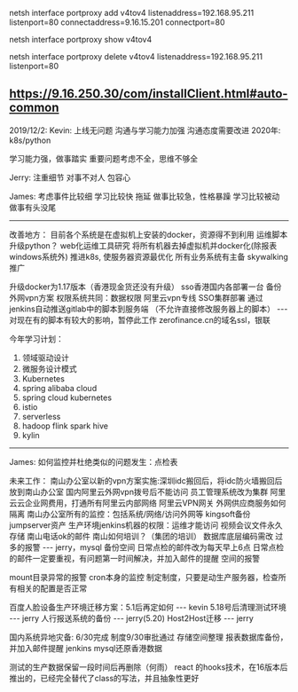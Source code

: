 netsh interface portproxy add v4tov4 listenaddress=192.168.95.211 listenport=80 connectaddress=9.16.15.201 connectport=80

netsh interface portproxy show v4tov4

netsh interface portproxy delete v4tov4 listenaddress=192.168.95.211 listenport=80

https://9.16.250.30/com/installClient.html#auto-common
--------------------------------
2019/12/2:
Kevin:
上线无问题
沟通与学习能力加强
沟通态度需要改进
2020年:
k8s/python

学习能力强，做事踏实
重要问题考虑不全，思维不够全


Jerry:
注重细节
对事不对人
包容心

James:
考虑事件比较细
学习比较快
拖延
做事比较急，性格暴躁
学习比较被动
做事有头没尾


----------------------------------------------


改善地方：
目前各个系统是在虚拟机上安装的docker，资源得不到利用
运维脚本升级python？
web化运维工具研究
将所有机器去掉虚拟机并docker化(除报表windows系统外)
推进k8s, 使服务器资源最优化
所有业务系统有主备
skywalking推广

升级docker为1.17版本（香港现金货还没有升级）
sso香港国内各部署一台
备份外网vpn方案
权限系统共同：数据权限
阿里云vpn专线
SSO集群部署
通过jenkins自动推送gitlab中的脚本到服务端
（不允许直接修改服务器上的脚本） --- 对现在有的脚本有较大的影响，暂停此工作
zerofinance.cn的域名ssl，银联

今年学习计划：
1. 领域驱动设计
2. 微服务设计模式
3. Kubernetes
4. spring alibaba cloud
5. spring cloud kubernetes
6. istio
7. serverless
8. hadoop flink spark hive
9. kylin
-------------------------------------------------


James:
如何监控并杜绝类似的问题发生：点检表

未来工作：
南山办公室以新的vpn方案实施:深圳idc搬回后，将idc防火墙搬回后放到南山办公室
国内阿里云外网vpn拨号后不能访问
员工管理系统改为集群
阿里云云企业网费用，打通所有阿里云内部网络
阿里云VPN网关
外网供应商服务如何隔离
南山办公室所有的监控：包括系统/网络/访问外网等
kingsoft备份
jumpserver资产
生产环境jenkins机器的权限：运维才能访问
视频会议文件永久存储
南山电话ok的邮件
南山如何培训？（集团的培训）
数据库底层编码需改
过多的报警 --- jerry，mysql 备份空间
日常点检的邮件改为每天早上6点
日常点检的邮件一定要重视，有问题第一时间解决，并加入邮件的提醒
空间的报警

mount目录异常的报警
cron本身的监控
制定制度，只要是动生产服务器，检查所有相关的配置是否正常

百度人脸设备生产环境迁移方案：5.1后再定如何 --- kevin
5.18号后清理测试环境 --- jerry
人行报送系统的备份 --- jerry(5.20)
Host2Host迁移 --- jerry

国内系统异地灾备: 6/30完成
制度9/30审批通过
存储空间整理
报表数据库备份，并加入邮件提醒
jenkins mysql还原香港数据


测试的生产数据保留一段时间后再删除（何雨）
react 的hooks技术，在16版本后推出的，已经完全替代了class的写法，并且抽象性更好


